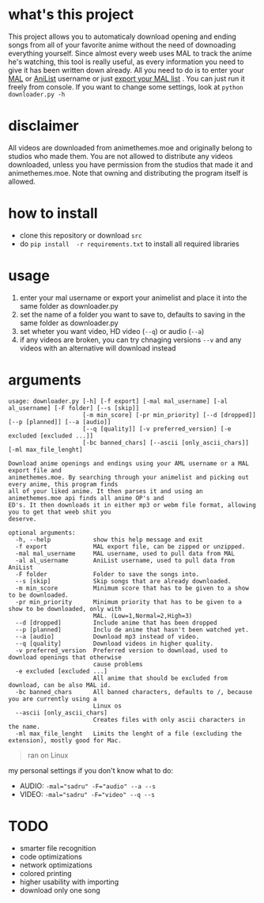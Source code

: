 # what's this project
This project allows you to automaticaly download opening and ending songs from all of your favorite anime without the need of downoading everything yourself. Since almost every weeb uses MAL to track the anime he's watching, this tool is really useful, as every information you need to give it has been written down already. All you need to do is to enter your [MAL](myanimelist.net) or [AniList](anilist.co) username or just  [export your MAL list](https://myanimelist.net/panel.php?go=export) . You can just run it freely from console. If you want to change some settings, look at `python downloader.py -h`
# disclaimer
All videos are downloaded from animethemes.moe and originally belong to studios who made them. You are not allowed to distribute any videos downloaded, unless you have permission from the studios that made it and animethemes.moe.
Note that owning and distributing the program itself is allowed.
# how to install
- clone this repository or download `src`
- do `pip install  -r requirements.txt` to install all required libraries
# usage
1) enter your mal username or export your animelist and place it into the same folder as downloader.py
2) set the name of a folder you want to save to, defaults to saving in the same folder as downloader.py
3) set wheter you want video, HD video (`--q`) or audio (`--a`)
4) if any videos are broken, you can try chnaging versions `--v` and any videos with an alternative will download instead
# arguments
```arg
usage: downloader.py [-h] [-f export] [-mal mal_username] [-al al_username] [-F folder] [--s [skip]]
                     [-m min_score] [-pr min_priority] [--d [dropped]] [--p [planned]] [--a [audio]]
                     [--q [quality]] [-v preferred_version] [-e excluded [excluded ...]]
                     [-bc banned_chars] [--ascii [only_ascii_chars]] [-ml max_file_lenght]

Download anime openings and endings using your AML username or a MAL export file and
animethemes.moe. By searching through your animelist and picking out every anime, this program finds
all of your liked anime. It then parses it and using an animethemes.moe api finds all anime OP's and
ED's. It then downloads it in either mp3 or webm file format, allowing you to get that weeb shit you
deserve.

optional arguments:
  -h, --help            show this help message and exit
  -f export             MAL export file, can be zipped or unzipped.
  -mal mal_username     MAL username, used to pull data from MAL
  -al al_username       AniList username, used to pull data from AniList
  -F folder             Folder to save the songs into.
  --s [skip]            Skip songs that are already downloaded.
  -m min_score          Minimum score that has to be given to a show to be downloaded.
  -pr min_priority      Minimum priority that has to be given to a show to be downloaded, only with
                        MAL. (Low=1,Normal=2,High=3)
  --d [dropped]         Include anime that has been dropped
  --p [planned]         Inclu de anime that hasn't been watched yet.
  --a [audio]           Download mp3 instead of video.
  --q [quality]         Download videos in higher quality.
  -v preferred_version  Preferred version to download, used to download openings that otherwise
                        cause problems
  -e excluded [excluded ...]
                        All anime that should be excluded from download, can be also MAL id.
  -bc banned_chars      All banned characters, defaults to /, because you are currently using a
                        Linux os
  --ascii [only_ascii_chars]
                        Creates files with only ascii characters in the name.
  -ml max_file_lenght   Limits the lenght of a file (excluding the extension), mostly good for Mac.
```
> ran on Linux

my personal settings if you don't know what to do:
- AUDIO: `-mal="sadru" -F="audio" --a --s`
- VIDEO: `-mal="sadru" -F="video" --q --s`
# TODO
- smarter file recognition
- code optimizations
- network optimizations
- colored printing
- higher usability with importing
- download only one song
